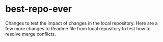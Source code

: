 # best-repo-ever
Changes to test the impact of changes in the local repository.
Here are a few more changes to Readme file from local repository to test how to resolve merge conflicts.
